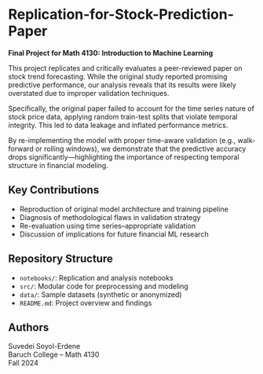 # Replication-for-Stock-Prediction-Paper

**Final Project for Math 4130: Introduction to Machine Learning**

This project replicates and critically evaluates a peer-reviewed paper on stock trend forecasting. While the original study reported promising predictive performance, our analysis reveals that its results were likely overstated due to improper validation techniques.

Specifically, the original paper failed to account for the time series nature of stock price data, applying random train-test splits that violate temporal integrity. This led to data leakage and inflated performance metrics.

By re-implementing the model with proper time-aware validation (e.g., walk-forward or rolling windows), we demonstrate that the predictive accuracy drops significantly—highlighting the importance of respecting temporal structure in financial modeling.

## Key Contributions
- Reproduction of original model architecture and training pipeline
- Diagnosis of methodological flaws in validation strategy
- Re-evaluation using time series–appropriate validation
- Discussion of implications for future financial ML research

## Repository Structure
- `notebooks/`: Replication and analysis notebooks
- `src/`: Modular code for preprocessing and modeling
- `data/`: Sample datasets (synthetic or anonymized)
- `README.md`: Project overview and findings

## Authors
Suvedei Soyol-Erdene  
Baruch College – Math 4130  
Fall 2024
